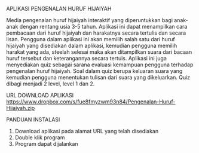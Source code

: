 APLIKASI PENGENALAN HURUF HIJAIYAH

Media pengenalan huruf hijaiyah interaktif yang diperuntukkan bagi anak-anak dengan rentang usia 3-5 tahun.
Aplikasi ini dapat menampilkan cara pembacaan dari huruf hijaiyah dan harakatnya secara tertulis dan secara lisan.
Pengguna dalam aplikasi ini akan memilih salah satu dari huruf hijaiyah yang disediakan dalam aplikasi, kemudian pengguna memilih harakat yang ada, steelah selesai maka akan ditampilkan suara dari bacaan huruf tersebut dan keterangannya secara tertuis.
Aplikasi ini juga menyediakan quiz sebagai sarana evaluasi kemampuan pengguna terhadap pengenalan huruf hijaiyah.
Soal dalam quiz berupa keluaran suara yang kemudian pengguna menentukan tulisan dari suara yang dikeluarkan. Quiz dibagi menjadi 2 level, level 1 dan 2.

URL DOWNLOAD APLIKASI
https://www.dropbox.com/s/fue8fmyzwm93n84/Pengenalan-Huruf-Hijaiyah.zip

PANDUAN INSTALASI

1. Download aplikasi pada alamat URL yang telah disediakan
2. Double klik program
3. Program dapat dijalankan
